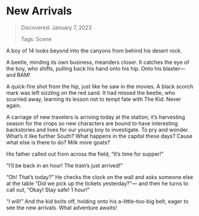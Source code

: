 # New Arrivals
> Discovered: January 7, 2023
>
> Tags: Scene

A boy of 14 looks beyond into the canyons from behind his desert rock.

A beetle, minding its own business, meanders closer. It catches the eye of the boy, who shifts, pulling back his hand onto his hip. Onto his blaster— and BAM!

A quick-fire shot from the hip, just like he saw in the movies. A black scorch mark was left sizzling on the red sand. It had missed the beetle, who scurried away, learning its lesson not to tempt fate with The Kid. Never again.

A carriage of new travelers is arriving today at the station; it’s harvesting season for the crops so new characters are bound to have interesting backstories and lives for our young boy to investigate. To pry and wonder. What’s it like further South? What happens in the capital these days? Cause what else is there to do? Milk more goats?

His father called out from across the field, “It’s time for supper!”

“I’ll be back in an hour! The train’s just arrived!”

“Oh! That’s today?” He checks the clock on the wall and asks someone else at the table “Did we pick up the tickets yesterday?”— and then he turns to call out, “Okay! Stay safe! 1 hour!”

“I will!” And the kid bolts off, holding onto his a-little-too-big belt, eager to see the new arrivals. What adventure awaits!

